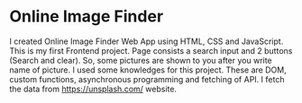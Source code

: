 <div>
  <h1>Online Image Finder</h1>
</div>

<div>
  <p>
    I created Online Image Finder Web App using HTML, CSS and JavaScript. This is my first Frontend project. Page consists a search input and 2 buttons (Search and clear).
    So, some pictures are shown to you after you write name of picture. I used some knowledges for this project. These are DOM, custom functions, asynchronous programming 
    and fetching of API. I fetch the data from <a href="https://unsplash.com/">https://unsplash.com/</a> website.
  </p>
</div>
